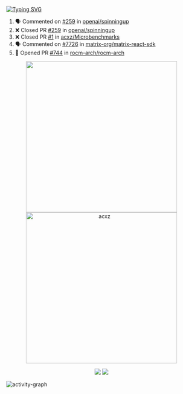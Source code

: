 [![Typing SVG](https://readme-typing-svg.herokuapp.com?size=16&color=AFFFA3&multiline=true&height=75&lines=contributing+to+robotics%2Faerospace%2Fml%2Fgpu+software;packaging+it+for+archlinux;ricer)](https://git.io/typing-svg)

<!--START_SECTION:activity-->
1. 🗣 Commented on [#259](https://github.com/openai/spinningup/issues/259) in [openai/spinningup](https://github.com/openai/spinningup)
2. ❌ Closed PR [#259](https://github.com/openai/spinningup/pull/259) in [openai/spinningup](https://github.com/openai/spinningup)
3. ❌ Closed PR [#1](https://github.com/acxz/Microbenchmarks/pull/1) in [acxz/Microbenchmarks](https://github.com/acxz/Microbenchmarks)
4. 🗣 Commented on [#7726](https://github.com/matrix-org/matrix-react-sdk/issues/7726) in [matrix-org/matrix-react-sdk](https://github.com/matrix-org/matrix-react-sdk)
5. 💪 Opened PR [#744](https://github.com/rocm-arch/rocm-arch/pull/744) in [rocm-arch/rocm-arch](https://github.com/rocm-arch/rocm-arch)
<!--END_SECTION:activity-->

<p align="center">
  <img width="400em" src=https://github-readme-stats.vercel.app/api?username=acxz&include_all_commits=true&show_icons=true />
  <img width="400em" src="https://github-readme-streak-stats.herokuapp.com/?user=acxz&" alt="acxz" />
</p>

<p align="center">
  <img src=https://github-readme-stats.vercel.app/api/top-langs/?username=acxz&layout=compact />
  <img src=https://github-profile-trophy.vercel.app/?username=acxz&row=2&column=4 />
</p>

![activity-graph](https://activity-graph.herokuapp.com/graph?username=acxz&theme=aqua)
